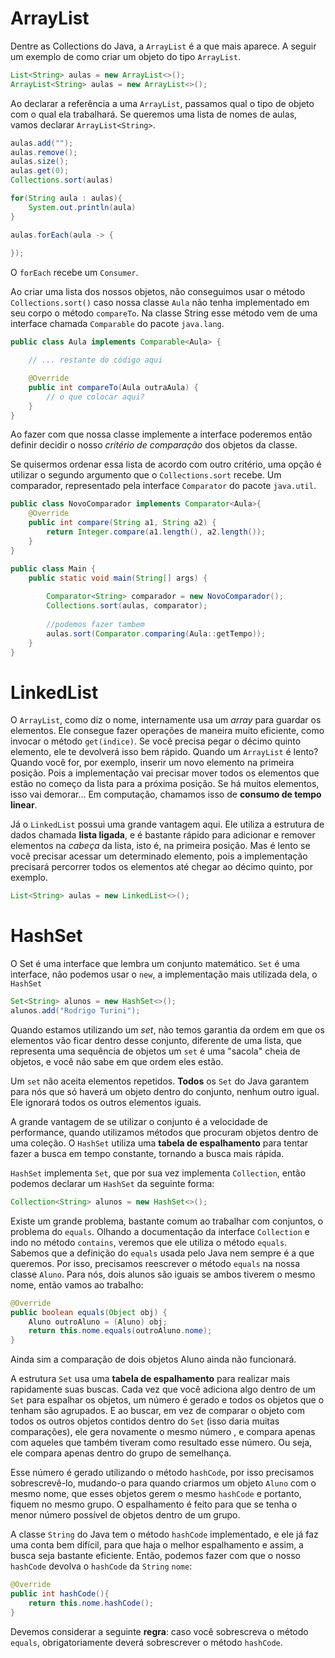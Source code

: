 # ArrayList

Dentre as Collections do Java,  a `ArrayList` é a que mais aparece. A seguir um exemplo de como criar um objeto do tipo `ArrayList`.

```java
List<String> aulas = new ArrayList<>();
ArrayList<String> aulas = new ArrayList<>();
```

Ao declarar a referência a uma `ArrayList`, passamos qual o tipo de objeto com o qual ela trabalhará. Se queremos uma lista de nomes de aulas, vamos declarar `ArrayList<String>`.

```java
aulas.add("");
aulas.remove();
aulas.size();
aulas.get(0);
Collections.sort(aulas)

for(String aula : aulas){
    System.out.println(aula)
}

aulas.forEach(aula -> {
    
});
```

O `forEach` recebe um `Consumer`.



Ao criar uma lista dos nossos objetos, não conseguimos usar o método `Collections.sort()` caso nossa classe `Aula` não tenha implementado em seu corpo o método `compareTo`. Na classe String esse método vem de uma interface chamada `Comparable` do pacote `java.lang`. 

```java
public class Aula implements Comparable<Aula> {

    // ... restante do código aqui

    @Override
    public int compareTo(Aula outraAula) {
        // o que colocar aqui?
    }
}
```

Ao fazer com que nossa classe implemente a interface poderemos então definir decidir o nosso *critério de comparação* dos objetos da classe. 

Se quisermos ordenar essa lista de acordo com outro critério, uma opção é utilizar o segundo argumento que o `Collections.sort` recebe. Um comparador, representado pela interface `Comparator` do pacote `java.util`.



```java
public class NovoComparador implements Comparator<Aula>{
    @Override
    public int compare(String a1, String a2) {
        return Integer.compare(a1.length(), a2.length());
    }
}

public class Main {
    public static void main(String[] args) {
        
        Comparator<String> comparador = new NovoComparador();
        Collections.sort(aulas, comparator);
        
        //podemos fazer tambem
        aulas.sort(Comparator.comparing(Aula::getTempo));
    }
}
```



# LinkedList

O `ArrayList`, como diz o nome, internamente usa um *array* para guardar os elementos. Ele consegue fazer operações de maneira muito eficiente, como invocar o método `get(indice)`. Se você precisa pegar o décimo quinto elemento, ele te devolverá isso bem rápido. Quando um `ArrayList` é lento? Quando você for, por exemplo, inserir um novo elemento na primeira posição. Pois a implementação vai precisar mover todos os elementos que estão no começo da lista para a próxima posição. Se há muitos elementos, isso vai demorar... Em computação, chamamos isso de **consumo de tempo linear**.

Já o `LinkedList` possui uma grande vantagem aqui. Ele utiliza a estrutura de dados chamada **lista ligada**, e é bastante rápido para adicionar e remover elementos na *cabeça* da lista, isto é, na primeira posição. Mas é lento se você precisar acessar um determinado elemento, pois a implementação precisará percorrer todos os elementos até chegar ao décimo quinto, por exemplo.

```java
List<String> aulas = new LinkedList<>();
```



# HashSet

O Set é uma interface que lembra um conjunto matemático. `Set` é uma interface, não podemos usar o `new`, a implementação mais utilizada dela, o `HashSet`

```java
Set<String> alunos = new HashSet<>();  
alunos.add("Rodrigo Turini");
```

Quando estamos utilizando um *set*, não temos garantia da ordem em que os elementos vão ficar dentro desse conjunto, diferente de uma lista, que representa uma sequência de objetos um `set` é uma "sacola"  cheia de objetos, e você não sabe em que ordem eles estão.

Um `set` não aceita elementos repetidos. **Todos** os `Set` do Java garantem para nós que só haverá um objeto dentro do conjunto, nenhum outro igual. Ele ignorará todos os outros elementos iguais.

A grande vantagem de se utilizar o conjunto é a velocidade de performance, quando utilizamos métodos que procuram objetos dentro de uma coleção. O `HashSet` utiliza uma **tabela de espalhamento** para tentar fazer a busca em tempo constante, tornando a busca mais rápida.

`HashSet` implementa `Set`, que por sua vez implementa `Collection`, então podemos declarar um `HashSet` da seguinte forma:

```java
Collection<String> alunos = new HashSet<>();
```

Existe um grande problema, bastante comum ao trabalhar com conjuntos, o problema do `equals`. Olhando a documentação da interface `Collection` e indo no método `contains`, veremos que ele utiliza o método `equals`. Sabemos que a definição do `equals` usada pelo Java nem sempre é a que queremos. Por isso, precisamos reescrever o método `equals` na nossa classe `Aluno`. Para nós, dois alunos são iguais se ambos tiverem o mesmo nome, então vamos ao trabalho:

```java
@Override
public boolean equals(Object obj) {
    Aluno outroAluno = (Aluno) obj;
    return this.nome.equals(outroAluno.nome);
}
```

Ainda sim a comparação de  dois objetos Aluno ainda não funcionará.

A estrutura `Set` usa uma **tabela de espalhamento** para realizar mais rapidamente suas buscas. Cada vez que você adiciona algo dentro de um `Set` para espalhar os objetos, um número é gerado e todos os objetos que o tenham são agrupados. E ao buscar, em vez de comparar o objeto com todos os outros objetos contidos dentro do `Set` (isso daria muitas comparações), ele gera novamente o mesmo número , e compara apenas com aqueles que também tiveram como resultado esse número. Ou seja, ele compara apenas dentro do grupo de semelhança.

Esse número é gerado utilizando o método `hashCode`, por isso precisamos sobrescrevê-lo, mudando-o para quando criarmos um objeto `Aluno` com o mesmo nome, que esses objetos gerem o mesmo `hashCode` e portanto, fiquem no mesmo grupo. O espalhamento é feito para que se tenha o menor número possível de objetos dentro de um grupo.

A classe `String` do Java tem o método `hashCode` implementado, e ele já faz uma conta bem difícil, para que haja o melhor espalhamento e assim, a busca seja bastante eficiente. Então, podemos fazer com que o nosso `hashCode` devolva o `hashCode` da `String` `nome`:

```java
@Override
public int hashCode(){
    return this.nome.hashCode();
}
```

Devemos considerar a seguinte **regra**: caso você sobrescreva o método `equals`, obrigatoriamente deverá sobrescrever o método `hashCode`.